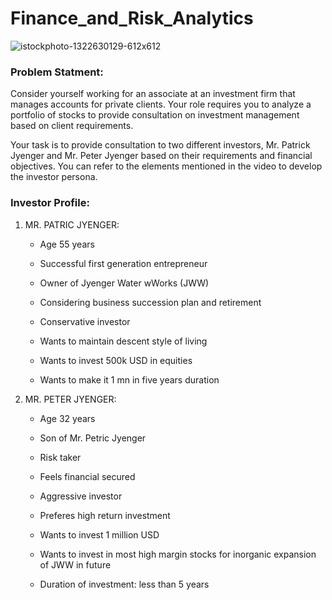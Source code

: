# Finance_and_Risk_Analytics

![istockphoto-1322630129-612x612](https://github.com/spdsp04/Finance_and_Risk_Analytics/assets/93203186/efe36378-30f7-408e-ab14-f60e52490047)

### Problem Statment:
Consider yourself working for an associate at an investment firm that manages accounts for private clients. Your role requires you to analyze a portfolio of stocks to provide consultation on investment management based on client requirements. 

Your task is to provide consultation to two different investors, Mr. Patrick Jyenger and Mr. Peter Jyenger based on their requirements and financial objectives. You can refer to the elements mentioned in the video to develop the investor persona.

### Investor Profile:

1. MR. PATRIC JYENGER:
    - Age 55 years

    - Successful first generation entrepreneur

    - Owner of Jyenger Water wWorks (JWW)

    - Considering business succession plan and retirement

    - Conservative investor

    - Wants to maintain descent style of living

    - Wants to invest 500k USD in equities

    - Wants to make it 1 mn in five years duration




2. MR. PETER JYENGER: 
    - Age 32 years 
    
    - Son of Mr. Petric Jyenger
    
    - Risk taker
    
    - Feels financial secured
    
    - Aggressive investor
    
    - Preferes high return investment
    
    - Wants to invest 1 million USD 
    
    - Wants to invest in most high margin stocks for inorganic expansion of JWW in future
    
    - Duration of investment: less than 5 years
